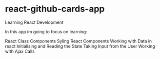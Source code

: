 # react-github-cards-app
Learning React Development

In this app im going to focus on learning:

React Class Components
Syling React Components
Working with Data in react
Initialising and Reading the State
Taking Input from the User
Working with Ajax Calls
